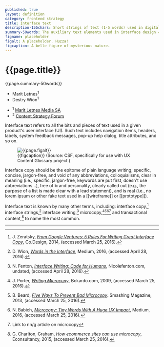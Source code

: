 ```yaml
---
published: true
layout: definition
category: frontend strategy
title: Interface text
description-155chars: Short strings of text (1-5 words) used in digital interfaces to guide exploration, text input, personalization, and the like. Not the same as microcopy.
summary-50words: The auxiliary text elements used in interface design — headers, labels, feedback messages, menu items, et cetera — that help people navigate and use application interfaces, whether for websites, mobile applications, kiosks, wearable devices, appliance panels, analog/digital dashboards or what have you.
figname: placeholder
figalt: A placeholder. Huzza!
figcaption: A belle figure of mysterious nature.
---
```



# {{page.title}}

<p class="summary">{{page.summary-50words}}</p>

<section class="contributors">
	<ul class="authors">
		<li>Marit Letnes<sup id="#affil-1">1</sup></li>
		<li>Destry Wion<sup id="#affil-2">1</sup></li>
	</ul>
	<ul class="affiliations">
		<li id="affil-1"><sup>1</sup> <a href="https://maritletnes.no">Marit Letnes Media SA</a></li>
		<li id="affil-2"><sup>2</sup> <a href="https://csf.community">Content Strategy Forum</a></li>
	</ul>
</section>


Interface text refers to all the bits and pieces of text used in a given product's user interface (UI). Such text includes navigation items, headers, labels, system feedback messages, pop-up help dialog, title attributes, and so on.

<figure>
	<img alt="{{page.figalt}}" src="https://content-strategy-forum.github.io/csf-glossary/assets/images/{{figname}}.png">
	<figcaption>
		{{figcaption}} (Source: CSF, specifically for use with UX Content Glossary project.)
	</figcaption>
</figure>

Interface copy should be the epitome of plain language writing; specific, concise, jargon-free, and void of any abbreviations, colloquialisms, clear in meaning (i.e., specific, jargon-free, keywords are put first, doesn't use abbreviations…), free of brand personality, clearly called out (e.g., the purpose of a list is made clear with a lead statement), and is real (i.e., no lorem ipsum or other fake text used in a [[wireframe]] or [[prototype]]).

Interface text is known by many other terms, including: interface copy,[^1] interface strings,[^2] interface writing,[^3] microcopy,[^4][^5][^6][^7]  and transactional content,[^8] to name the most common.

<hr class="footnotes">

[^1]: J. Zeratsky, [_From Google Ventures: 5 Rules For Writing Great Interface Copy_](http://www.fastcodesign.com/3026463/from-google-ventures-5-rules-for-writing-great-interface-copy), Co.Design, 2014, (accessed March 25, 2016).

[^2]: D. Wion, [_Words in the Interface_](), Medium, 2016, (accessed April 28, 2016).

[^3]: N. Fenton, [_Interface Writing: Code for Humans_](http://nicolefenton.com/interface-writing/), Nicolefenton.com, undated, (accessed April 28, 2016).

[^4]: J. Porter, [_Writing Microcopy_](http://bokardo.com/archives/writing-microcopy/), Bokardo.com, 2009, (accessed March 25, 2016).

[^5]: B. Beard, [_Five Ways To Prevent Bad Microcopy_](https://www.smashingmagazine.com/2013/06/five-ways-prevent-bad-microcopy/). Smashing Magazine, 2013, (accessed March 25, 2016).

[^6]: N. Babich, [_Microcopy: Tiny Words With A Huge UX Impact_](https://uxplanet.org/microcopy-tiny-words-with-a-huge-ux-impact-90140acc6e42#.21lpg1vh7), Medium, 2016, (accessed March 25, 2016).

[^7]: Link to nn/g article on microcopy

[^8]: G. Charlton, Graham, [_How ecommerce sites can use microcopy_](https://econsultancy.com/blog/66638-how-ecommerce-sites-can-use-microcopy/), Econsultancy, 2015, (accessed March 25, 2016).

